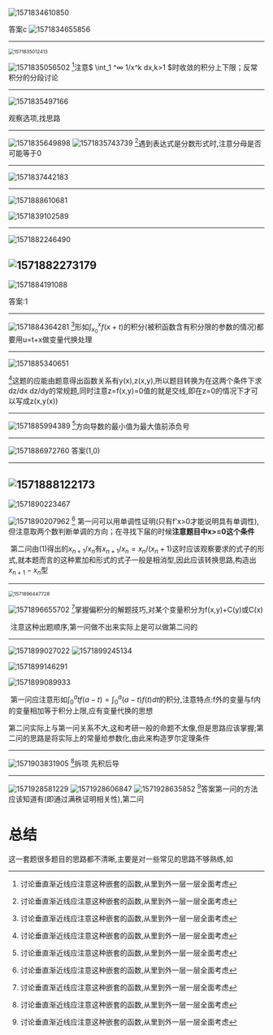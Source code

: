 ![1571834610850](C:\Users\Rocky\AppData\Roaming\Typora\typora-user-images\1571834610850.png)

答案c ![1571834655856](C:\Users\Rocky\AppData\Roaming\Typora\typora-user-images\1571834655856.png)

[^注]:讨论垂直渐近线应注意这种嵌套的函数,从里到外一层一层全面考虑

---

<img src="C:\Users\Rocky\AppData\Roaming\Typora\typora-user-images\1571835012413.png" alt="1571835012413" style="zoom:67%;" />

![1571835056502](C:\Users\Rocky\AppData\Roaming\Typora\typora-user-images\1571835056502.png)
[^注]注意$ \int_1 ^∞ 1/x^k dx,k>1 $时收敛的积分上下限；反常积分的分段讨论

---

![1571835497166](C:\Users\Rocky\AppData\Roaming\Typora\typora-user-images\1571835497166.png)

观察选项,找思路

---

![1571835649898](C:\Users\Rocky\AppData\Roaming\Typora\typora-user-images\1571835649898.png)
![1571835743739](C:\Users\Rocky\AppData\Roaming\Typora\typora-user-images\1571835743739.png)
[^注]遇到表达式是分数形式时,注意分母是否可能等于0

---

![1571837442183](C:\Users\Rocky\AppData\Roaming\Typora\typora-user-images\1571837442183.png)

[^注]:考虑从[0,1]区间中任取两点将区间切成3分,这两个点均满足<u>均匀分布</u>,即**同分布**继而得出有相同的期望与方差;最后那里用$DX=cov(x,y)/\sqrt{DXDY}$.

---

![1571888610681](C:\Users\Rocky\AppData\Roaming\Typora\typora-user-images\1571888610681.png)

![1571839102589](C:\Users\Rocky\AppData\Roaming\Typora\typora-user-images\1571839102589.png)

[^注]:此题是有放回的,不是无放回的

---

![1571882246490](C:\Users\Rocky\AppData\Roaming\Typora\typora-user-images\1571882246490.png)

![1571882273179](C:\Users\Rocky\AppData\Roaming\Typora\typora-user-images\1571882273179.png)
---

![1571884191088](C:\Users\Rocky\AppData\Roaming\Typora\typora-user-images\1571884191088.png)

答案:1 

---

![1571884364281](C:\Users\Rocky\AppData\Roaming\Typora\typora-user-images\1571884364281.png)
[^注]形如$\int_{x_0}^x {f(x+t)}$的积分(被积函数含有积分限的参数的情况)都要用u=t+x做变量代换处理

---

![1571885340651](C:\Users\Rocky\AppData\Roaming\Typora\typora-user-images\1571885340651.png)

[^注]这题的应能由题意得出函数关系有y(x),z(x,y),所以题目转换为在这两个条件下求dz/dx dz/dy的常规题,同时注意z=f(x,y)=0值的就是交线,即在z=0的情况下才可以写成z(x,y(x))

---

![1571885994389](C:\Users\Rocky\AppData\Roaming\Typora\typora-user-images\1571885994389.png)
[^注]方向导数的最小值为最大值前添负号

---

![1571886972760](C:\Users\Rocky\AppData\Roaming\Typora\typora-user-images\1571886972760.png)
答案(1,0)

---

![1571888122173](C:\Users\Rocky\AppData\Roaming\Typora\typora-user-images\1571888122173.png)
---

![1571890223467](C:\Users\Rocky\AppData\Roaming\Typora\typora-user-images\1571890223467.png)

![1571890207962](C:\Users\Rocky\AppData\Roaming\Typora\typora-user-images\1571890207962.png)
[^注] 第一问可以用单调性证明(只有f'x>0才能说明具有单调性),但注意取两个数判断单调的方向；在寻找下届的时候**注意题目中x>=0这个条件**

​	  第二问由(1)得出的$x_{n+1}/x_n$有$x_{n+1}/x_n=x_n/(x_n+1)$这时应该观察要求的式子的形式,就本题而言的这种累加和形式的式子一般是相消型,因此应该转换思路,构造出$x_{n+1}-x_n$型

---

<img src="C:\Users\Rocky\AppData\Roaming\Typora\typora-user-images\1571896447728.png" alt="1571896447728" style="zoom:67%;" />

![1571896655702](C:\Users\Rocky\AppData\Roaming\Typora\typora-user-images\1571896655702.png)
[^注]掌握偏积分的解题技巧,对某个变量积分为f(x,y)+C(y)或C(x)

​	 注意这种出题顺序,第一问做不出来实际上是可以做第二问的

---



![1571899027022](C:\Users\Rocky\AppData\Roaming\Typora\typora-user-images\1571899027022.png)
![1571899245134](C:\Users\Rocky\AppData\Roaming\Typora\typora-user-images\1571899245134.png)

![1571899146291](C:\Users\Rocky\AppData\Roaming\Typora\typora-user-images\1571899146291.png)

![1571899089933](C:\Users\Rocky\AppData\Roaming\Typora\typora-user-images\1571899089933.png)

[^注]:这两问都比较经典;

​			  第一问应注意形如$\int_0^atf(a-t)=\int_0^a(a-t)f(t)dt$的积分,注意特点:f外的变量与f内的变量相加等于积分上限,应有变量代换的思想

​			 第二问实际上与第一问关系不大,这和考研一般的命题不太像,但是思路应该掌握;第二问的思路是将实际上的常量给参数化,由此来构造罗尔定理条件

---

![1571903831905](C:\Users\Rocky\AppData\Roaming\Typora\typora-user-images\1571903831905.png)
[^注]拆项 先积后导

---

![1571928581229](C:\Users\Rocky\AppData\Roaming\Typora\typora-user-images\1571928581229.png)
![1571928606847](C:\Users\Rocky\AppData\Roaming\Typora\typora-user-images\1571928606847.png)
![1571928635852](C:\Users\Rocky\AppData\Roaming\Typora\typora-user-images\1571928635852.png)
[^注]答案第一问的方法应该知道有(即通过满秩证明相关性),第二问

# 总结

这一套题很多题目的思路都不清晰,主要是对一些常见的思路不够熟练,如